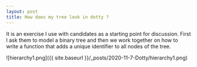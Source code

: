 ```yaml
---
layout: post
title: How does my tree look in dotty ?
---
```


It is an exercise I use with candidates as a starting point for discussion. First I ask them to model a binary tree and then we work together on how to write a function that adds a unique identifier to all nodes of the tree.

![hierarchy1.png]({{ site.baseurl }}/_posts/2020-11-7-Dotty/hierarchy1.png)
